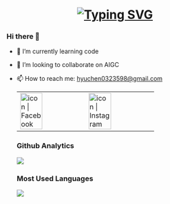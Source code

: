 <h1 align="center">
<a href="https://git.io/typing-svg"><img src="https://readme-typing-svg.herokuapp.com?font=Fira+Code&pause=1000&color=A0F718&width=435&lines=Hello%2CGuys++%F0%9F%A4%A9;I'm+Yu+Chen++%F0%9F%8C%B4" alt="Typing SVG" /></a>

### Hi there 👋
- 🌱 I’m currently learning code
- 👯 I’m looking to collaborate on AIGC
- 📫 How to reach me: hyuchen0323598@gmail.com

  <table>
  <tbody>
    <tr>
      <td><a href="https://www.facebook.com/blue.winne/"><img align="left" src="https://user-images.githubusercontent.com/8935531/161361100-1fe2b952-4a79-48ec-8646-58f1f4f9738c.gif" alt="icon | Facebook" width="60%"/></a></td>
      <td><a href="https://www.instagram.com/ed_0323/"><img align="left" src="https://user-images.githubusercontent.com/8935531/161361084-a010cae7-5b98-4d09-a189-03862dc6e86e.gif" alt="icon | Instagram" width="60%"/></a></td>
    </tr>
  </tbody>
</table>

  ### Github Analytics
<a href="https://github.com/TingSyuanWang">
  <img src="https://github-readme-stats.vercel.app/api?username=TingSyuanWang&count_private=true&show_icons=true&include_all_commits=true" />
</a>

### Most Used Languages
<a href="https://github.com/TingSyuanWang">
  <img src="https://github-readme-stats.vercel.app/api/top-langs/?username=TingSyuanWang&layout=compact&hide=HTML,CSS,Stylus,CoffeeScript,EJS&langs_count=10" />
</a>
